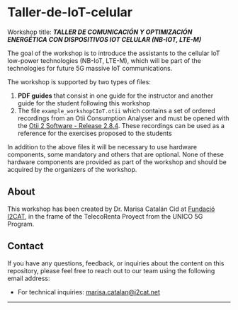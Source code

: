 # Taller-de-IoT-celular


Workshop title: ***TALLER DE COMUNICACIÓN Y OPTIMIZACIÓN ENERGÉTICA
CON DISPOSITIVOS IOT CELULAR (NB-IOT, LTE-M)***

The goal of the workshop is to introduce the assistants to the cellular IoT low-power technologies (NB-IoT, LTE-M), which will be part of the technologies for future 5G massive IoT communications.

The workshop is supported by two types of files: 
1. **PDF guides** that consist in one guide for the instructor and another guide for the student following this workshop 
2. The file `example_workshopCIoT.otii` which contains a set of ordered recordings from an Otii Consumption Analyser and must be opened with the [Otii 2 Software - Release 2.8.4](https://www.qoitech.com/download). These recordings can be used as a reference for the exercises proposed to the students

In addition to the above files it will be necessary to use hardware components, some mandatory and others that are optional. None of these hardware components are provided as part of the workshop and should be acquired by the organizers of the workshop.

 



## About


This workshop has been created by Dr. Marisa Catalán Cid at [Fundació I2CAT](https://i2cat.net/), in the frame of the TelecoRenta Proyect from the UNICO 5G Program.        


## Contact


If you have any questions, feedback, or inquiries about the content on this repository, please feel free to reach out to our team using the following email address:


- For technical inquiries: [marisa.catalan@i2cat.net](mailto:marisa.catalan@i2cat.net)





---
